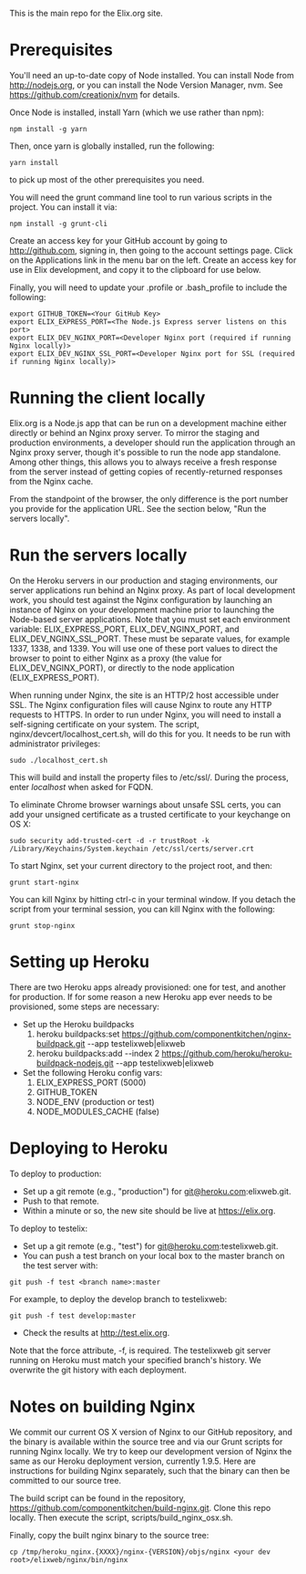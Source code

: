 This is the main repo for the Elix.org site.


Prerequisites
=============
You'll need an up-to-date copy of Node installed. You can install Node from http://nodejs.org, or
you can install the Node Version Manager, nvm. See https://github.com/creationix/nvm for details.

Once Node is installed, install Yarn (which we use rather than npm):

````npm install -g yarn````

Then, once yarn is globally installed, run the following:

```yarn install```

to pick up most of the other prerequisites you need.

You will need the grunt command line tool to run various scripts in the project. You
can install it via:

```
npm install -g grunt-cli
```

Create an access key for your GitHub account by going to http://github.com, signing in,
then going to the account settings page. Click on the Applications link in the menu bar
on the left. Create an access key for use in Elix development, and copy it
to the clipboard for use below.

Finally, you will need to update your .profile or .bash_profile to include the following:

    export GITHUB_TOKEN=<Your GitHub Key>
    export ELIX_EXPRESS_PORT=<The Node.js Express server listens on this port>
    export ELIX_DEV_NGINX_PORT=<Developer Nginx port (required if running Nginx locally)>
    export ELIX_DEV_NGINX_SSL_PORT=<Developer Nginx port for SSL (required if running Nginx locally)>

Running the client locally
==========================

Elix.org is a Node.js app that can be run on a development machine
either directly or behind an Nginx proxy server. To mirror the staging and
production environments, a developer should run the application through an
Nginx proxy server, though it's possible to run the node app standalone. Among
other things, this allows you to always receive a fresh response from the server
instead of getting copies of recently-returned responses from the Nginx cache.

From the standpoint of the browser, the only difference is the port number you
provide for the application URL. See the section below, "Run the servers
locally".

Run the servers locally
=======================

On the Heroku servers in our production and staging environments, our server
applications run behind an Nginx proxy. As part of local development work, you should
test against the Nginx configuration by launching an instance of Nginx on your development
machine prior to launching the Node-based server applications. Note that you must set
each environment variable: ELIX_EXPRESS_PORT, ELIX_DEV_NGINX_PORT, and ELIX_DEV_NGINX_SSL_PORT. These must be separate
values, for example 1337, 1338, and 1339. You will use one of these port values to direct the browser
to point to either Nginx as a proxy (the value for ELIX_DEV_NGINX_PORT), or directly to
the node application (ELIX_EXPRESS_PORT).

When running under Nginx, the site is an HTTP/2 host accessible under SSL. The Nginx configuration files will
cause Nginx to route any HTTP requests to HTTPS. In order to run under Nginx, you will need to install
a self-signing certificate on your system. The script, nginx/devcert/localhost_cert.sh, will do this
for you. It needs to be run with administrator privileges:

    sudo ./localhost_cert.sh
    
This will build and install the property files to /etc/ssl/. During the process, enter *localhost* when
asked for FQDN.

To eliminate Chrome browser warnings about unsafe SSL certs, you can add your unsigned certificate as
a trusted certificate to your keychange on OS X:

    sudo security add-trusted-cert -d -r trustRoot -k /Library/Keychains/System.keychain /etc/ssl/certs/server.crt

To start Nginx, set your current directory to the project root, and then:

```
grunt start-nginx
```

You can kill Nginx by hitting ctrl-c in your terminal window. If you detach
the script from your terminal session, you can kill Nginx with
the following:

```
grunt stop-nginx
```


Setting up Heroku
=================
There are two Heroku apps already provisioned: one for test, and another for
production. If for some reason a new Heroku app ever needs to be provisioned,
some steps are necessary:

* Set up the Heroku buildpacks
    1. heroku buildpacks:set https://github.com/componentkitchen/nginx-buildpack.git --app testelixweb|elixweb
    2. heroku buildpacks:add --index 2 https://github.com/heroku/heroku-buildpack-nodejs.git --app testelixweb|elixweb
* Set the following Heroku config vars:
    1. ELIX_EXPRESS_PORT (5000)
    2. GITHUB_TOKEN
    3. NODE_ENV (production or test)
    4. NODE_MODULES_CACHE (false)


Deploying to Heroku
===================

To deploy to production:

* Set up a git remote (e.g., "production") for git@heroku.com:elixweb.git.
* Push to that remote.
* Within a minute or so, the new site should be live at https://elix.org.

To deploy to testelix:

* Set up a git remote (e.g., "test") for git@heroku.com:testelixweb.git.
* You can push a test branch on your local box to the master branch on the
  test server with:

```
git push -f test <branch name>:master
```

For example, to deploy the develop branch to testelixweb:

```
git push -f test develop:master
```

* Check the results at http://test.elix.org.

Note that the force attribute, -f, is required. The testelixweb git server running on Heroku
must match your specified branch's history. We overwrite the git history with each
deployment.


Notes on building Nginx
=======================

We commit our current OS X version of Nginx to our GitHub repository, and the binary is available
within the source tree and via our Grunt scripts for running Nginx locally. We try to keep our
development version of Nginx the same as our Heroku deployment version, currently 1.9.5.
Here are instructions for building Nginx separately, such that the binary can then be committed to our source tree.

The build script can be found in the repository, https://github.com/componentkitchen/build-nginx.git. Clone
this repo locally. Then execute the script, scripts/build_nginx_osx.sh.

Finally, copy the built nginx binary to the source tree:

    cp /tmp/heroku_nginx.{XXXX}/nginx-{VERSION}/objs/nginx <your dev root>/elixweb/nginx/bin/nginx